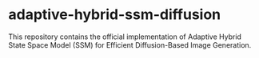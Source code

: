 # adaptive-hybrid-ssm-diffusion
This repository contains the official implementation of Adaptive Hybrid State Space Model (SSM) for Efficient Diffusion-Based Image Generation.
